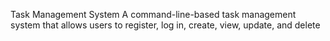 Task Management System
A command-line-based task management system that allows users to register, log in, create, view, update, and delete